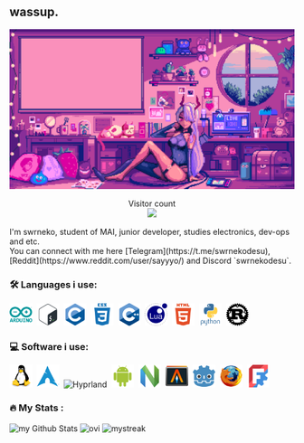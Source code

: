## wassup.
<img src="https://github.com/swrneko/swrneko/blob/main/x4hnwsvps4h91.gif" />
<p align="center"> 
  Visitor count<br>
  <img src="https://profile-counter.glitch.me/swrneko/count.svg" />
</p>
I'm swrneko, student of MAI, junior developer, studies electronics, dev-ops and etc. <br>
You can connect with me here [Telegram](https://t.me/swrnekodesu), [Reddit](https://www.reddit.com/user/sayyyo/) and Discord `swrnekodesu`.

### :hammer_and_wrench: Languages i use:
<div>
  <img src="https://github.com/devicons/devicon/blob/master/icons/arduino/arduino-original-wordmark.svg" title="Arduino" alt="Arduino" width="40" height="40"/>&nbsp;
  <img src="https://github.com/devicons/devicon/blob/master/icons/bash/bash-original.svg" title="Bash" alt="Bash" width="40" height="40"/>&nbsp;
  <img src="https://github.com/devicons/devicon/blob/master/icons/c/c-original.svg" title="C" alt="C" width="40" height="40"/>&nbsp;
  <img src="https://github.com/devicons/devicon/blob/master/icons/css3/css3-plain-wordmark.svg" title="CSS" alt="CSS" width="40" height="40"/>&nbsp;
  <img src="https://github.com/devicons/devicon/blob/master/icons/cplusplus/cplusplus-original.svg" title="C++" alt="C++" width="40" height="40"/>&nbsp;
  <img src="https://github.com/devicons/devicon/blob/master/icons/lua/lua-original.svg" title="LUA" alt="LUA " width="40" height="40"/>&nbsp;
  <img src="https://github.com/devicons/devicon/blob/master/icons/html5/html5-plain-wordmark.svg" title="HTML5" alt="HTML" width="40" height="40"/>&nbsp;
  <img src="https://github.com/devicons/devicon/blob/master/icons/python/python-original-wordmark.svg" title="Python" alt="Python" width="40" height="40"/>&nbsp;
  <img src="https://github.com/devicons/devicon/blob/master/icons/rust/rust-original.svg" title="Rust" alt="Rust" width="40" height="40"/>&nbsp;
</div>

### :computer: Software i use:
<div>
  <img src="https://github.com/devicons/devicon/blob/master/icons/linux/linux-original.svg" title="Linux" alt="Linux" width="40" height="40"/>&nbsp;
  <img src="https://github.com/devicons/devicon/blob/master/icons/archlinux/archlinux-original.svg" title="Archlinux" alt="Archlinux" width="40" height="40"/>&nbsp;
  <img src="https://github.com/Ryo-samuraiJP/skill-icons2/blob/main/assets/hyprland-auto.svg" title="Hyprland" alt="Hyprland" width="40" height="40"/>&nbsp;
  <img src="https://github.com/devicons/devicon/blob/master/icons/android/android-original.svg" title="Android" alt="Android" width="40" height="40"/>&nbsp;
  <img src="https://github.com/devicons/devicon/blob/master/icons/neovim/neovim-original.svg" title="Neovim" alt="Neovim" width="40" height="40"/>&nbsp;
  <img src="https://github.com/alacritty/alacritty/blob/master/extra/logo/alacritty-term.svg" title="Alacritty" alt="Alacritty" width="40" height="40"/>&nbsp;
  <img src="https://github.com/devicons/devicon/blob/master/icons/godot/godot-original.svg" title="Godot" alt="Godot" width="40" height="40"/>&nbsp;
  <img src="https://github.com/devicons/devicon/blob/master/icons/firefox/firefox-original.svg" title="Firefox" alt="Firefox" width="40" height="40"/>&nbsp;
  <img src="https://github.com/FreeCAD/FreeCAD/blob/main/src/Gui/Icons/freecad.svg" title="Freecad" alt="Freecad" width="40" height="40"/>&nbsp;
<div>

### :fire: My Stats : 
<div>
  <img width="450" height="200" align="center" src="https://github-readme-stats.vercel.app/api?username=swrneko&include_all_commits=true&count_private=true&show_icons=true&theme=tokyonight" alt="my Github Stats"/> 
  <img width="350" height="187" align="center" src="https://github-readme-stats.vercel.app/api/top-langs?username=swrneko&show_icons=true&locale=en&layout=compact&theme=tokyonight" alt="ovi" />
  <img width="450" align="center" src="https://github-readme-streak-stats.herokuapp.com/?user=swrneko&theme=tokyonight" alt="mystreak"/>
<div>
